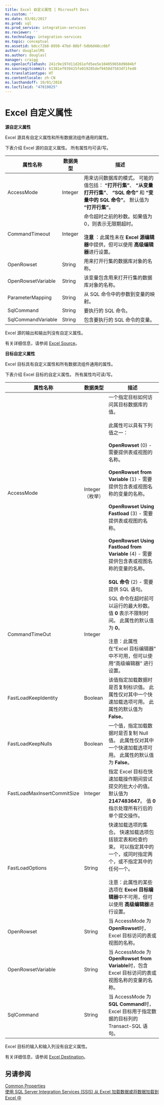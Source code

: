 ```yaml
---
title: Excel 自定义属性 | Microsoft Docs
ms.custom: ''
ms.date: 03/01/2017
ms.prod: sql
ms.prod_service: integration-services
ms.reviewer: ''
ms.technology: integration-services
ms.topic: conceptual
ms.assetid: bdcc72b8-8950-47bd-88bf-5db6d48cc6bf
author: douglaslMS
ms.author: douglasl
manager: craigg
ms.openlocfilehash: 241c9e197d11d261efd5ee5e104059658d9604bf
ms.sourcegitcommit: 61381ef939415fe019285def9450d7583df1fed0
ms.translationtype: HT
ms.contentlocale: zh-CN
ms.lasthandoff: 10/01/2018
ms.locfileid: "47819825"
---
```

# <a name="excel-custom-properties"></a>Excel 自定义属性
  **源自定义属性**  
  
 Excel 源具有自定义属性和所有数据流组件通用的属性。  
  
 下表介绍 Excel 源的自定义属性。 所有属性均可读/写。  
  
|属性名称|数据类型|描述|  
|-------------------|---------------|-----------------|  
|AccessMode|Integer|用来访问数据库的模式。 可能的值包括： **“打开行集”**、 **“从变量打开行集”**、 **“SQL 命令”** 和 **“变量中的 SQL 命令”**。 默认值为 **“打开行集”**。|  
|CommandTimeout|Integer|命令超时之前的秒数。如果值为 0，则表示无限期超时。<br /><br /> **注意** ：此属性未在 **Excel 源编辑器**中提供，但可以使用 **高级编辑器**进行设置。|  
|OpenRowset|String|用来打开行集的数据库对象的名称。|  
|OpenRowsetVariable|String|该变量包含用来打开行集的数据库对象的名称。|  
|ParameterMapping|String|从 SQL 命令中的参数到变量的映射。|  
|SqlCommand|String|要执行的 SQL 命令。|  
|SqlCommandVariable|String|包含要执行的 SQL 命令的变量。|  
  
 Excel 源的输出和输出列没有自定义属性。  
  
 有关详细信息，请参阅 [Excel Source](../../integration-services/data-flow/excel-source.md)。  
  
 **目标自定义属性**  
  
 Excel 目标具有自定义属性和所有数据流组件通用的属性。  
  
 下表介绍 Excel 目标的自定义属性。 所有属性均可读/写。  
  
|属性名称|数据类型|描述|  
|-------------------|---------------|-----------------|  
|AccessMode|Integer（枚举）|一个指定目标如何访问其目标数据库的值。<br /><br /> 此属性可以具有下列值之一：<br /><br /> **OpenRowset** (0) - 需要提供表或视图的名称。<br /><br /> **OpenRowset from Variable** (1) - 需要提供包含表或视图名称的变量的名称。<br /><br /> **OpenRowset Using Fastload** (3) - 需要提供表或视图的名称。<br /><br /> **OpenRowset Using Fastload from Variable** (4) - 需要提供包含表或视图名称的变量的名称。<br /><br /> **SQL 命令** (2) - 需要提供 SQL 语句。|  
|CommandTimeOut|Integer|SQL 命令在超时前可以运行的最大秒数。值 **0** 表示不限制时间。 此属性的默认值为 **0**。<br /><br /> 注意：此属性在“Excel 目标编辑器” 中不可用，但可以使用“高级编辑器” 进行设置。|  
|FastLoadKeepIdentity|Boolean|该值指定加载数据时是否复制标识值。 此属性仅对其中一个快速加载选项可用。 此属性的默认值为 **False**。|  
|FastLoadKeepNulls|Boolean|一个值，指定加载数据时是否复制 Null 值。 此属性仅对其中一个快速加载选项可用。 此属性的默认值为 **False**。|  
|FastLoadMaxInsertCommitSize|Integer|指定 Excel 目标在快速加载操作期间尝试提交的批大小的值。 默认值为 **2147483647**。 值 **0** 指示处理所有行后的单个提交操作。|  
|FastLoadOptions|String|快速加载选项的集合。 快速加载选项包括锁定表和检查约束。 可以指定其中的一个，或同时指定两个，或不指定其中的任何一个。<br /><br /> 注意：此属性的某些选项在 **Excel 目标编辑器**中不可用，但可以使用 **高级编辑器**进行设置。|  
|OpenRowset|String|当 AccessMode 为 **OpenRowset**时，Excel 目标访问的表或视图的名称。|  
|OpenRowsetVariable|String|当 AccessMode 为 **OpenRowset from Variable**时，包含 Excel 目标访问的表或视图名称的变量的名称。|  
|SqlCommand|String|当 AccessMode 为 **SQL Command**时，Excel 目标用于指定数据的目标列的 Transact-SQL 语句。|  
  
 Excel 目标的输入和输入列没有自定义属性。  
  
 有关详细信息，请参阅 [Excel Destination](../../integration-services/data-flow/excel-destination.md)。  
  
## <a name="see-also"></a>另请参阅  
 [Common Properties](http://msdn.microsoft.com/library/51973502-5cc6-4125-9fce-e60fa1b7b796)  
 [使用 SQL Server Integration Services (SSIS) 从 Excel 加载数据或将数据加载到 Excel 中](../load-data-to-from-excel-with-ssis.md)
  
  
